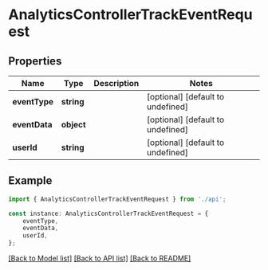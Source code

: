 # AnalyticsControllerTrackEventRequest


## Properties

Name | Type | Description | Notes
------------ | ------------- | ------------- | -------------
**eventType** | **string** |  | [optional] [default to undefined]
**eventData** | **object** |  | [optional] [default to undefined]
**userId** | **string** |  | [optional] [default to undefined]

## Example

```typescript
import { AnalyticsControllerTrackEventRequest } from './api';

const instance: AnalyticsControllerTrackEventRequest = {
    eventType,
    eventData,
    userId,
};
```

[[Back to Model list]](../README.md#documentation-for-models) [[Back to API list]](../README.md#documentation-for-api-endpoints) [[Back to README]](../README.md)
